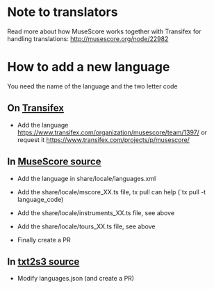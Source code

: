 Note to translators
===================

Read more about how MuseScore works together with Transifex for handling translations: http://musescore.org/node/22982


How to add a new language
=========================

You need the name of the language and the two letter code

On [Transifex](https://www.transifex.com/musescore/musescore/dashboard/)
------
* Add the language
https://www.transifex.com/organization/musescore/team/1397/
or request it https://www.transifex.com/projects/p/musescore/

In [MuseScore source](https://github.com/musescore/MuseScore)
------
* Add the language in share/locale/languages.xml

* Add the share/locale/mscore_XX.ts file, tx pull can help (`tx pull -t language_code)
* Add the share/locale/instruments_XX.ts file, see above
* Add the share/locale/tours_XX.ts file, see above

* Finally create a PR


In [txt2s3 source](https://github.com/musescore/tx2s3)
------
* Modify languages.json (and create a PR)
